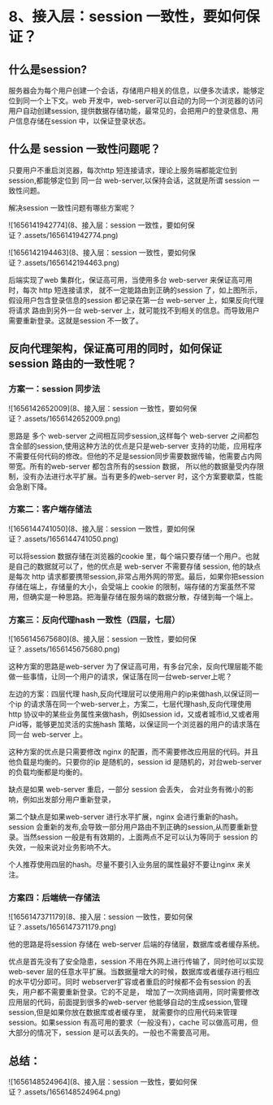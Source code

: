 # 8、接入层：session 一致性，要如何保证？

## 什么是session?

服务器会为每个用户创建一个会话，存储用户相关的信息，以便多次请求，能够定位到同一个上下文。web 开发中，web-server可以自动的为同一个浏览器的访问用户自动创建session, 提供数据存储功能，最常见的，会把用户的登录信息、用户信息存储在session 中，以保证登录状态。 



## 什么是 session 一致性问题呢？

只要用户不重启浏览器，每次http 短连接请求，理论上服务端都能定位到 session,都能够定位到 同一台 web-server,以保持会话，这就是所谓 session 一致性问题。

解决session 一致性问题有哪些方案呢？

![1656141942774](8、接入层：session 一致性，要如何保证？.assets/1656141942774.png)



![1656142194463](8、接入层：session 一致性，要如何保证？.assets/1656142194463.png)

后端实现了web 集群化，保证高可用，当使用多台 web-server 来保证高可用时，每次 http 短连接请求， 就不一定能路由到正确的session 了，如上图所示，假设用户包含登录信息的session 都记录在第一台 web-server 上，如果反向代理将请求 路由到另外一台 web-server 上，就可能找不到相关的信息。而导致用户需要重新登录。这就是session  不一致了。



## 反向代理架构，保证高可用的同时，如何保证 session 路由的一致性呢？



### 方案一：session 同步法

![1656142652009](8、接入层：session 一致性，要如何保证？.assets/1656142652009.png)



思路是 多个 web-server 之间相互同步session,这样每个 web-server 之间都包含全部的session,使用这种方法的优点是只是web-server 支持的功能，应用程序不需要任何代码的修改。但他的不足是session同步需要数据传输，他需要占内网带宽。所有的web-server 都包含所有的session 数据， 所以他的数据量受内存限制，没有办法进行水平扩展。当有更多的web-server 时，这个方案要歇菜，性能会急剧下降。





### 方案二：客户端存储法

![1656144741050](8、接入层：session 一致性，要如何保证？.assets/1656144741050.png)

可以将session 数据存储在浏览器的cookie 里，每个端只要存储一个用户。也就是自己的数据就可以了，他的优点是 web-server 不需要存储 session, 他的缺点是每次 http 请求都要携带session,非常占用外网的带宽。最后，如果你把session 存储在端上，存储量的大小，会受端上 cookie  的限制，端存储的方案虽然不常用，但确实是一种思路。把海量存储在服务端的数据分散，存储到每一个端上。



### 方案三：反向代理hash 一致性（四层，七层）

![1656145675680](8、接入层：session 一致性，要如何保证？.assets/1656145675680.png)

 

这种方案的思路是web-server 为了保证高可用，有多台冗余，反向代理层能不能做一些事情，让同一个用户的请求，保证落在同一台web-server上呢？

左边的方案：四层代理 hash,反向代理层可以使用用户的ip来做hash,以保证同一个ip 的请求落在同一个web-server上，方案二，七层代理hash,反向代理使用http 协议中的某些业务属性来做hash，例如session id，又或者城市id,又或者用户id等，能够更加灵活的实施hash 策略，以保证同一个浏览器的用户的请求落在同一台 web-server 上。



这种方案的优点是只需要修改 nginx 的配置，而不需要修改应用层的代码。并且他负载是均衡的。只要你的ip 是随机的，session id 是随机的，对台web-server 的负载均衡都是均衡的。

缺点是如果 web-server 重启，一部分 session 会丢失， 会对业务有微小的影响，例如出发部分用户重新登录，

第二个缺点是如果web-server 进行水平扩展，nginx 会进行重新的hash。session 会重新的发布,会导致一部分用户路由不到正确的session,从而要重新登录。当然session 一般是有有效期的，上面两点不足可以认为等同于 session  的失效，一般来说对业务影响不大。

个人推荐使用四层的hash。尽量不要引入业务层的属性最好不要让nginx 来关注。



### 方案四：后端统一存储法

![1656147371179](8、接入层：session 一致性，要如何保证？.assets/1656147371179.png)

他的思路是将session 存储在 web-server 后端的存储层，数据库或者缓存系统。

优点是首先没有了安全隐患，session 不用在外网上进行传输了，同时他可以实现 web-sever 层的任意水平扩展。当数据量增大的时候，数据库或者缓存进行相应的水平切分即可。同时 webserver扩容或者重启的时候都不会有session 的丢失，用户都不需要重新登录。它的不足是， 增加了一次网络调用，同时需要修改应用层的代码，前面提到很多的web-server 他能够自动的生成session,管理session,但是如果你放在数据库或者缓存里， 就需要你的应用代码来管理session。如果session 有高可用的要求（一般没有），cache 可以做高可用，但大部分的情况下，session 是可以丢失的。一般也不需要高可用。



## 总结：

![1656148524964](8、接入层：session 一致性，要如何保证？.assets/1656148524964.png)





